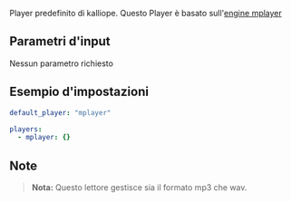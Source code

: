 Player predefinito di kalliope.
Questo  Player è basato sull'[engine mplayer ](http://www.mplayerhq.hu/design7/news.html)

## Parametri d'input

Nessun parametro richiesto

## Esempio d'impostazioni

```yaml
default_player: "mplayer"

players:
  - mplayer: {}
```

## Note

>**Nota:** Questo lettore gestisce sia il formato mp3 che wav.
